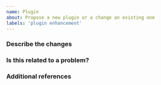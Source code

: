 ```yaml
---
name: Plugin
about: Propose a new plugin or a change an existing one
labels: 'plugin enhancement'
---
```



<!-- Hey, annotations like this one will not be visible in your ticket, just ignore them all. -->


### Describe the changes
<!-- A clear and concise description of what you've done. -->

<!-- WRITE HERE - REQUIRED -->


### Is this related to a problem?
<!-- A clear and concise description of what the problem is. -->

<!-- WRITE HERE -->


### Additional references
<!-- Any other context, related issues, pull requests or screenshots about this request. -->

<!-- WRITE HERE -->
